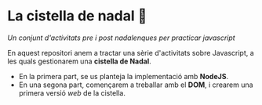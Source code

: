 # La cistella de nadal 🎄

*Un conjunt d'activitats pre i post nadalenques per practicar javascript*

En aquest repositori anem a tractar una sèrie d'activitats sobre Javascript, a les quals gestionarem una **cistella de Nadal**.

* En la primera part, se us planteja la implementació amb **NodeJS**.
* En una segona part, començarem a treballar amb el **DOM**, i crearem una primera versió *web* de la cistella.

